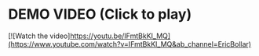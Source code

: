 # DEMO VIDEO (Click to play)
[![Watch the video]https://youtu.be/IFmtBkKI_MQ](https://www.youtube.com/watch?v=IFmtBkKI_MQ&ab_channel=EricBollar)

